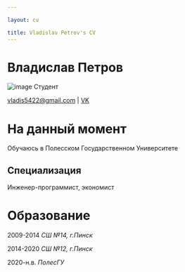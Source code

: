 ```yaml
---

layout: cv

title: Vladislav Petrov's CV
---
```

# Владислав Петров

![image](https://user-images.githubusercontent.com/22201630/235650483-2a2776bb-9b60-454a-aca3-6aea4348e973.png)
Студент
<div id="webaddress">
<a href="vladis5422@gmail.com">vladis5422@gmail.com</a>
| <a href="https://vk.com/schizophrenicesoteric">VK</a>
</div>


# На данный момент

Обучаюсь в Полесском Государственном Университете

## Специализация

Инженер-программист, экономист




# Образование

2009-2014
_СШ №14, г.Пинск_

2014-2020
_СШ №12, г.Пинск_

2020-н.в.
_ПолесГУ_








<!-- ### Footer

Last updated: May 2013 -->


